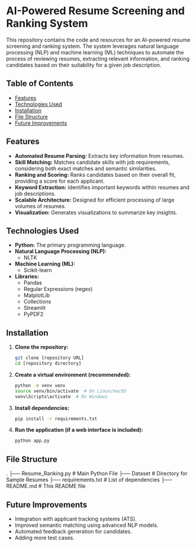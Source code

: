 # AI-Powered Resume Screening and Ranking System

This repository contains the code and resources for an AI-powered resume screening and ranking system. The system leverages natural language processing (NLP) and machine learning (ML) techniques to automate the process of reviewing resumes, extracting relevant information, and ranking candidates based on their suitability for a given job description.

## Table of Contents

* [Features](#features)
* [Technologies Used](#technologies-used)
* [Installation](#installation)
* [File Structure](#file-structure)
* [Future Improvements](#future-improvements)

## Features

* **Automated Resume Parsing:** Extracts key information from resumes.
* **Skill Matching:** Matches candidate skills with job requirements, considering both exact matches and semantic similarities.
* **Ranking and Scoring:** Ranks candidates based on their overall fit, providing a score for each applicant.
* **Keyword Extraction:** Identifies important keywords within resumes and job descriptions.
* **Scalable Architecture:** Designed for efficient processing of large volumes of resumes.
* **Visualization:** Generates visualizations to summarize key insights.

## Technologies Used

* **Python:** The primary programming language.
* **Natural Language Processing (NLP):**
    * NLTK
* **Machine Learning (ML):**
    * Scikit-learn
* **Libraries:**
    * Pandas
    * Regular Expressions (regex)
    * MatplotLib
    * Collections
    * Streamlit
    * PyPDF2
  
## Installation

1.  **Clone the repository:**

    ```bash
    git clone [repository URL]
    cd [repository directory]
    ```

2.  **Create a virtual environment (recommended):**

    ```bash
    python -m venv venv
    source venv/bin/activate  # On Linux/macOS
    venv\Scripts\activate  # On Windows
    ```

3.  **Install dependencies:**

    ```bash
    pip install -r requirements.txt
    ```

4.  **Run the application (if a web interface is included):**

    ```bash
    python app.py
    ```

## File Structure

.
├── Resume_Ranking.py       # Main Python File
├── Dataset                 # Directory for Sample Resumes
├── requirements.txt        # List of dependencies
├── README.md               # This README file

## Future Improvements

* Integration with applicant tracking systems (ATS).
* Improved semantic matching using advanced NLP models.
* Automated feedback generation for candidates.
* Adding more test cases.
